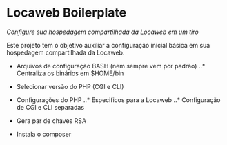# Locaweb Boilerplate

*Configure sua hospedagem compartilhada da Locaweb em um tiro*

Este projeto tem o objetivo auxiliar a configuração inicial básica em sua hospedagem compartilhada da Locaweb.

* Arquivos de configuração BASH (nem sempre vem por padrão)
..* Centraliza os binários em $HOME/bin

* Selecionar versão do PHP (CGI e CLI)
* Configurações do PHP
..* Especificos para a Locaweb
..* Configuração de CGI e CLI separadas

* Gera par de chaves RSA

* Instala o composer